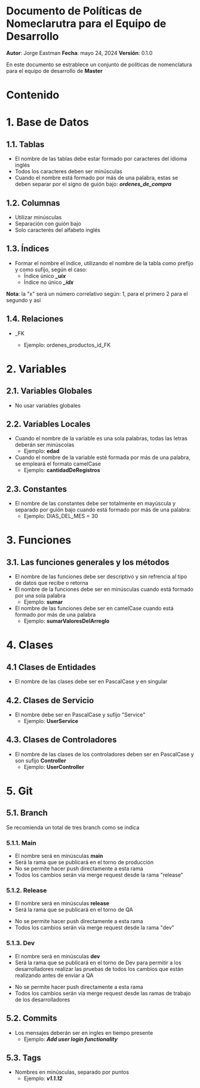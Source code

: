# Documento de Políticas de Nomeclarutra para el Equipo de Desarrollo

**Autor**: Jorge Eastman
**Fecha**: mayo 24, 2024
**Versión**: 0.1.0

En este documento se estrablece un conjunto de políticas de nomenclatura para el equipo de desarrollo de **Master**

# Contenido

# 1. Base de Datos

## 1.1. Tablas

- El nombre de las tablas debe estar formado por caracteres del idioma inglés
- Todos los caracteres deben ser minúsculas
- Cuando el nombre está formado por más de una palabra, estas se deben separar por el signo de guión bajo: **_ordenes_de_compra_**

## 1.2. Columnas

- Utilizar minúsculas
- Separación con guión bajo
- Solo caracterés del alfabeto inglés

## 1.3. Índices

- Formar el nombre el índice, utilizando el nombre de la tabla como prefijo y como sufijo, según el caso:
  - Índice único **_\_uix_**
  - Índice no único **_\_idx_**

**Nota**: la "x" será un número correlativo según: 1, para el primero 2 para el segundo y así

## 1.4. Relaciones

- <nombre tabla>_<nombre tabla referida>_<campor referido>\_FK
  - Ejemplo: ordenes_productos_id_FK

# 2. Variables

## 2.1. Variables Globales

- No usar variables globales

## 2.2. Variables Locales

- Cuando el nombre de la variable es una sola palabras, todas las letras deberán ser minúscolas
  - Ejemplo: **edad**
- Cuando el nombre de la variable esté formada por más de una palabra, se empleará el formato camelCase
  - Ejemplo: **cantidadDeRegistros**

## 2.3. Constantes

- El nombre de las constantes debe ser totalmente en mayúscula y separado por guión bajo cuando está formado por más de una palabra:
  - Ejemplo: DIAS_DEL_MES = 30

# 3. Funciones

## 3.1. Las funciones generales y los métodos

- El nombre de las funciones debe ser descriptivo y sin refrencia al tipo de datos que recibe o retorna
- El nombre de la funciones debe ser en minúsculas cuando está formado por una sola palabra
  - Ejemplo: **sumar**
- El nombre de las funciones debe ser en camelCase cuando está formado por más de una palabra
  - Ejemplo: **sumarValoresDelArreglo**

# 4. Clases

## 4.1 Clases de Entidades

- El nombre de las clases debe ser en PascalCase y en singular

## 4.2. Clases de Servicio

- El nombre debe ser en PascalCase y sufijo "Service"
  - Ejemplo: **UserService**

## 4.3. Clases de Controladores

- El nombre de las clases de los controladores deben ser en PascalCase y son sufijo **Controller**
  - Ejemplo: **UserController**

# 5. Git

## 5.1. Branch

Se recomienda un total de tres branch como se indica

### 5.1.1. Main

- El nombre será en minúsculas **main**
- Será la rama que se publicará en el torno de producción
- No se permite hacer push directamente a esta rama
- Todos los cambios serán vía merge request desde la rama "release"

### 5.1.2. Release

- El nombre será en minúsculas **release**
- Será la rama que se publicará en el torno de QA

* No se permite hacer push directamente a esta rama
* Todos los cambios serán vía merge request desde la rama "dev"

### 5.1.3. Dev

- El nombre será en minúsculas **dev**
- Será la rama que se publicará en el torno de Dev para permitir a los desarrolladores realizar las pruebas de todos los cambios que están realizando antes de enviar a QA

* No se permite hacer push directamente a esta rama
* Todos los cambios serán vía merge request desde las ramas de trabajo de los desarrolladores

## 5.2. Commits

- Los mensajes deberán ser en ingles en tiempo presente
  - Ejemplo: **_Add user login functionality_**

## 5.3. Tags

- Nombres en minúsculas, separado por puntos
  - Ejemplo: **_v1.1.12_**

